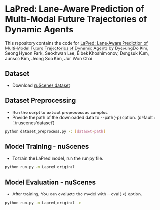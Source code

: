 # LaPred: Lane-Aware Prediction of Multi-Modal Future Trajectories of Dynamic Agents

This repository contains the code for [LaPred: Lane-Aware Prediction of Multi-Modal Future Trajectories of Dynamic Agents](https://arxiv.org/abs/2104.00249) by ByeoungDo Kim, Seong Hyeon Park, Seokhwan Lee, Elbek Khoshimjonov, Dongsuk Kum, Junsoo Kim, Jeong Soo Kim, Jun Won Choi

## Dataset
- Download [nuScenes dataset](https://www.nuscenes.org/nuscenes#download)

## Dataset Preprocessing
- Run the script to extract preprocessed samples.
- Provide the path of the downloaded data to --path(-p) option. (default : './nuscenes/dataset')
```sh
python dataset_preprocess.py -p [dataset-path]
```
## Model Training - nuScenes
- To train the LaPred model, run the run.py file.
```sh
python run.py -m Lapred_original
```
## Model Evaluation - nuScenes
- After training, You can evaluate the model with --eval(-e) option.
```sh
python run.py -m Lapred_original -e
```
